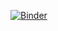[![Binder](https://mybinder.org/badge_logo.svg)](https://mybinder.org/v2/gh/Migelo/electricity_prices/master)

